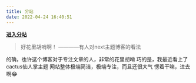 ```yaml
---
title: 分站
date: 2022-04-24 16:40:51
---
```

[**进入分站**](https://hehysh1.github.io/)

>好花里胡哨啊！
————有人对next主题博客的看法

的确，也许这个博客对于专注文章的人，非常的花里胡哨
巧的是，我最近看上了cactus仙人掌主题
网站整体极端简洁，极端专注，而且还很大气
愣着干嘛，进去啊😂